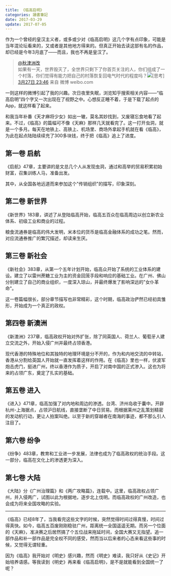 ```yaml
---
title: 《临高启明》
categories: 讀書筆記
date: 2017-03-29
update: 2017-07-05
---
```


作为一个曾经的皇汉主义者，或多或少对《临高启明》这几个字有点印象，可能是当年混论坛看来的，又或者是其他地方得来的。但真正开始去读这部有名的作品，却已经是今年3月底了——而且，我也不再是皇汉了。

> [@秋津洲改](http://weibo.com/dirty2012)<br>
如果有一天，世界毁灭了，全世界只剩下了你首页关注的人，你们组成了一个村落，你们觉得有能力把自己的村落恢复回电气时代的程度吗？![[思考]](http://img.t.sinajs.cn/t4/appstyle/expression/ext/normal/e9/sk_org.gif) ​​​​<br>
[3月27日 23:46](http://weibo.com/2648325582/EBMQTvVB6) 来自 微博 weibo.com

一则这样的微博引起了我的兴趣。次日夜里失眠，浏览知乎搜索相关内容——“临高启明”四个字又一次出现在了视野之中。心想反正睡不着，于是下载了起点的App，就这样看了起来。

和我当年补番《天才麻将少女》如出一辙，莫名其妙找到，又废寝忘食地看了起来。不过，《临高》的篇幅可不像《天麻》那样几天就看完了。这一打开虫洞，就是一个多月。每天在地铁上、高铁上、机场里、商场外拿起手机就在看《临高》，为此在起点陆陆续续充了300多块钱，终于把《临高》追上了进度。

## 第一卷 启航

《启航》47章，主要讲的是文总几个人从发现虫洞，通过和高举的贸易积累初始财富，召集训练人马，准备出发。

其中，从全国各地远道而来参加这个"传销组织"的描写，印象深刻。

## 第二卷 新世界

《新世界》183章，讲述了从登陆临高开始，临高五百众在临高周边以创立新农业体系、初级工业和商业的过程。

粮食流通券是临高的伟大发明，米本位的货币是临高金融体系的成功之笔。然而，对应流通券推广的繁冗描述，却读来生厌。

## 第三卷 新社会

《新社会》383章，从第一个五年计划开始，临高众开始了系统的工业体系的建设。建立了以雷州蔗糖工业为主的资金回笼手段和响应的基础工业。在广州、佛山分别建立了自己的商业组织，一度深入琼山，并最终爆发了影响深远的"女仆革命"。

这一卷篇幅很长，部分章节描写也非常精彩，这个时期，临高政治俨然已经初具雏形，开始成为一个真正的政权。

## 第四卷 新澳洲

《新澳洲》237章，临高政权开始对外扩张，除了同英国人、荷兰人、葡萄牙人建立交流之外，开始入侵广州并最终占领香港。

现代香港的特殊地位和其独特的地理环境是分不开的，作为和内地交流的中转站，香港从分割给英国人开始就一直发挥着这样的作用。在《临高》里也一样，伏波军炮击虎门，挺进广州，终以香港作为质子，开启了对南中国的正式渗入。这也为将来的占领广东，奠定了扎实的基础。

## 第五卷 进入

《进入》471章，临高加强了对内地和周边的渗透。台湾、济州岛收于囊中。开辟杭州-上海据点，占领沪日航线，直接垄断了中日贸易。而根据莱州之乱策划精密的发动机行动，更让人拍案叫绝。以至于新的穿越者在南海的事迹，都不那么引人注目了。

## 第六卷 纷争

《纷争》483章，教育和工业进一步发展，法律也成为了临高政权的统治手段。这一部分，临高在文化上的渗透更为深入。

## 第七卷 大陆

《大陆》分《广州治理篇》和《两广攻略篇》，连载中。这里，临高政权占领广州，并入侵两广，试图以此为根据地，逐步北上伐明。而临高政权的广州改造，也会成为将来全国攻略的实验。

<hr>


《临高》已经8年了，当我看完这些文字的时候，突然觉得时间过得真慢，时间过得真快。如今，临高五百废刚刚稳驻广州，距离统一全国遥遥无期。而另一个位面的《天麻》，准决赛之后居然搞了个五位战来拖延时间，全国大赛又无指望。追一部作品和补一部作品是完全权不同的感受，然而当以后来者的心态来看这些事的时候，又觉得无谓轻重。

因为《临高》我开始对《明史》感兴趣，然而《明史》难读，我只好从《史记》开始培养语感。等我读到《明史》再来看《临高启明》，是不是就能看到全国统一了呢？
